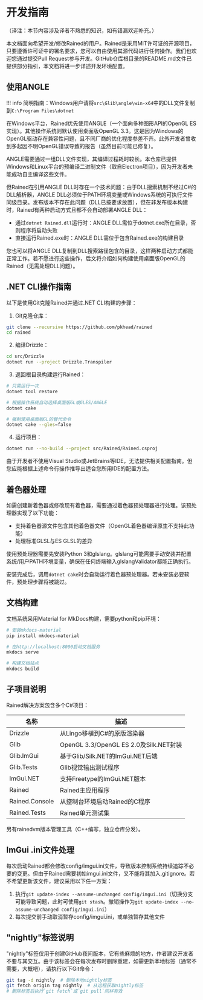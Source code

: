 # 开发指南

（译注：本节内容涉及译者不熟悉的知识，如有错漏欢迎补充。）

本文档面向希望开发/修改Rained的用户。Rained是采用MIT许可证的开源项目，只要遵循许可证中的署名要求，您可以自由使用其源代码进行任何操作。我们也欢迎您通过提交Pull Request参与开发。GitHub仓库根目录的README.md文件已提供部分指引，本文档将进一步详述开发环境配置。

## 使用ANGLE

!!! info
简明指南：Windows用户请将`src\Glib\angle\win-x64`中的DLL文件复制到`C:\Program Files\dotnet`

在Windows平台，Rained优先使用ANGLE（一个面向多种图形API的OpenGL ES实现）。其他操作系统则默认使用桌面版OpenGL 3.3。这是因为Windows的OpenGL驱动存在兼容性问题，且不同厂商的优化程度参差不齐。此外开发者曾收到多起因不明OpenGL错误导致的报告（虽然目前可能已修复）。

ANGLE需要通过一组DLL文件实现，其编译过程耗时较长。本仓库已提供Windows和Linux平台的预编译二进制文件（取自Electron项目），因为开发者未能成功自主编译这些文件。

但Rained在引用ANGLE DLL时存在一个技术问题：由于DLL搜索机制不经过C#的DLL解析器，ANGLE DLL必须位于PATH环境变量或Windows系统的可执行文件同级目录。发布版本不存在此问题（DLL已按要求放置），但在非发布版本构建时，Rained有两种启动方式且都不会自动部署ANGLE DLL：

- 通过`dotnet Rained.dll`运行时：ANGLE DLL需位于dotnet.exe所在目录，否则程序将启动失败
- 直接运行Rained.exe时：ANGLE DLL需位于包含Rained.exe的构建目录

您也可以将ANGLE DLL复制到DLL搜索路径包含的目录，这样两种启动方式都能正常工作。若不愿进行这些操作，后文将介绍如何构建使用桌面版OpenGL的Rained（无需处理DLL问题）。

## .NET CLI操作指南

以下是使用Git克隆Rained并通过.NET CLI构建的步骤：

1. Git克隆仓库：
```bash
git clone --recursive https://github.com/pkhead/rained
cd rained
```

2. 编译Drizzle：
```bash
cd src/Drizzle
dotnet run --project Drizzle.Transpiler
```

3. 返回根目录构建运行Rained：
```bash
# 只需运行一次
dotnet tool restore

# 根据操作系统自动选择桌面版GL或GLES/ANGLE
dotnet cake

# 强制使用桌面版GL的替代命令
dotnet cake --gles=false
```

4. 运行项目：
```bash
dotnet run --no-build --project src/Rained/Rained.csproj
```

由于开发者不使用Visual Studio或JetBrains等IDE，无法提供相关配置指南。但您应能根据上述命令行操作推导出适合您所用IDE的配置方法。

## 着色器处理

如需创建新着色器或修改现有着色器，需要通过着色器预处理器进行处理。该预处理器实现了以下功能：
- 支持着色器源文件包含其他着色器文件（OpenGL着色器编译原生不支持此功能）
- 处理标准GLSL与ES GLSL的差异

使用预处理器需要先安装Python 3和glslang。glslang可能需要手动安装并配置系统/用户PATH环境变量，确保在任何终端输入glslangValidator都能正确执行。

安装完成后，调用`dotnet cake`时会自动运行着色器预处理器。若未安装必要软件，预处理步骤将被跳过。

## 文档构建

文档系统采用Material for MkDocs构建，需要python和pip环境：

```bash
# 安装mkdocs-material
pip install mkdocs-material

# 在http://localhost:8000启动文档服务
mkdocs serve

# 构建文档站点
mkdocs build
```

## 子项目说明

Rained解决方案包含多个C#项目：

| 名称           | 描述                                   |
| -------------- | -------------------------------------- |
| Drizzle        | 从Lingo移植到C#的原版渲染器            |
| Glib           | OpenGL 3.3/OpenGL ES 2.0及Silk.NET封装 |
| Glib.ImGui     | 基于Glib/Silk.NET的ImGui.NET后端       |
| Glib.Tests     | Glib视觉输出测试程序                   |
| ImGui.NET      | 支持Freetype的ImGui.NET版本            |
| Rained         | Rained主应用程序                       |
| Rained.Console | 从控制台环境启动Rained的C程序          |
| Rained.Tests   | Rained单元测试集                       |

另有rainedvm版本管理工具（C++编写，独立仓库分发）。

## ImGui .ini文件处理

每次启动Rained都会修改config/imgui.ini文件，导致版本控制系统持续追踪不必要的变更。但由于Rained需要初始imgui.ini文件，又不能将其加入.gitignore。若不希望更新该文件，建议采用以下任一方案：

1. 执行`git update-index --assume-unchanged config/imgui.ini`（切换分支可能导致问题，此时可使用`git stash`。撤销操作为`git update-index --no-assume-unchanged config/imgui.ini`）
2. 每次提交前手动取消暂存config/imgui.ini，或单独暂存其他文件

## "nightly"标签说明

"nightly"标签仅用于创建GitHub夜间版本，它有些麻烦的地方，作者建议开发者不要与其交互。由于该标签会在每次发布时删除重建，如需更新本地标签（通常不需要，大概吧），请执行以下Git命令：

```bash
git tag -d nightly  # 删除本地nightly标签
git fetch origin tag nightly  # 从远程获取nightly标签
# 删除标签后执行`git fetch`或`git pull`同样有效
```